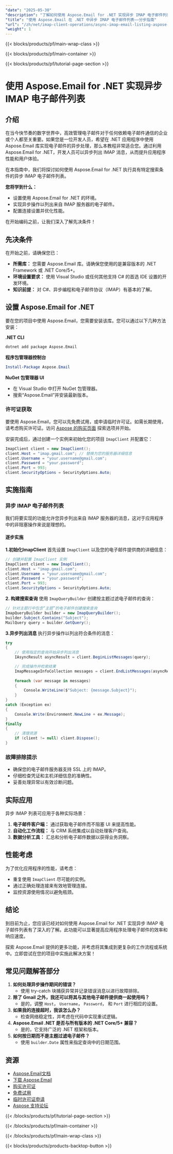 ```yaml
---
"date": "2025-05-30"
"description": "了解如何使用 Aspose.Email for .NET 实现异步 IMAP 电子邮件列表。提升应用程序性能并增强用户体验。"
"title": "使用 Aspose.Email 在 .NET 中异步 IMAP 电子邮件列表——分步指南"
"url": "/zh/net/imap-client-operations/async-imap-email-listing-aspose-dotnet/"
"weight": 1
---
```


{{< blocks/products/pf/main-wrap-class >}}

{{< blocks/products/pf/main-container >}}

{{< blocks/products/pf/tutorial-page-section >}}
# 使用 Aspose.Email for .NET 实现异步 IMAP 电子邮件列表

## 介绍
在当今快节奏的数字世界中，高效管理电子邮件对于任何依赖电子邮件通信的企业或个人都至关重要。如果您是一位开发人员，希望在 .NET 应用程序中使用 Aspose.Email 库实现电子邮件的异步处理，那么本教程非常适合您。通过利用 Aspose.Email for .NET，开发人员可以异步列出 IMAP 消息，从而提升应用程序性能和用户体验。

在本指南中，我们将探讨如何使用 Aspose.Email for .NET 执行具有特定搜索条件的异步 IMAP 电子邮件列表。 

**您将学到什么：**
- 设置使用 Aspose.Email for .NET 的环境。
- 实现异步操作以列出来自 IMAP 服务器的电子邮件。
- 配置连接设置并优化性能。

在开始编码之前，让我们深入了解先决条件！

## 先决条件
在开始之前，请确保您已：
- **所需库：** 您需要 Aspose.Email 库。请确保您使用的是兼容版本的 .NET Framework 或 .NET Core/5+。
- **环境设置要求：** 使用 Visual Studio 或任何其他支持 C# 的首选 IDE 设置的开发环境。
- **知识前提：** 对 C#、异步编程和电子邮件协议（IMAP）有基本的了解。

## 设置 Aspose.Email for .NET
要在您的项目中使用 Aspose.Email，您需要安装该库。您可以通过以下几种方法安装：

**.NET CLI**
```bash
dotnet add package Aspose.Email
```

**程序包管理器控制台**
```powershell
Install-Package Aspose.Email
```

**NuGet 包管理器 UI**
- 在 Visual Studio 中打开 NuGet 包管理器。
- 搜索“Aspose.Email”并安装最新版本。

### 许可证获取
要使用 Aspose.Email，您可以先免费试用，或申请临时许可证。如需长期使用，请考虑购买许可证。访问 [Aspose 的购买页面](https://purchase.aspose.com/buy) 探索选项并开始。

安装完成后，通过创建一个实例来初始化您的项目 `ImapClient` 并配置它：

```csharp
ImapClient client = new ImapClient();
client.Host = "imap.gmail.com"; // 替换为您的服务器详细信息
client.Username = "your.username@gmail.com";
client.Password = "your.password";
client.Port = 993;
client.SecurityOptions = SecurityOptions.Auto;
```

## 实施指南
### 异步 IMAP 电子邮件列表
我们将要实现的功能允许您异步列出来自 IMAP 服务器的消息，这对于应用程序中的非阻塞操作来说是理想的。

#### 逐步实施
**1.初始化ImapClient**
首先设置 `ImapClient` 以及您的电子邮件提供商的详细信息：

```csharp
// 创建并配置 ImapClient 实例
ImapClient client = new ImapClient();
client.Host = "imap.gmail.com";
client.Username = "your.username@gmail.com";
client.Password = "your.password";
client.Port = 993;
client.SecurityOptions = SecurityOptions.Auto;
```

**2. 构建搜索查询**
使用 `ImapQueryBuilder` 创建按主题过滤电子邮件的查询：

```csharp
// 针对主题行中包含“主题”的电子邮件创建搜索查询
ImapQueryBuilder builder = new ImapQueryBuilder();
builder.Subject.Contains("Subject");
MailQuery query = builder.GetQuery();
```

**3.异步列出消息**
执行异步操作以列出符合条件的消息：

```csharp
try
{
    // 使用指定的查询开始异步列出消息
    IAsyncResult asyncResult = client.BeginListMessages(query);

    // 完成操作并检索结果
    ImapMessageInfoCollection messages = client.EndListMessages(asyncResult);
    
    foreach (var message in messages)
    {
        Console.WriteLine($"Subject: {message.Subject}");
    }
}
catch (Exception ex)
{
    Console.Write(Environment.NewLine + ex.Message);
}
finally
{
    // 清理资源
    if (client != null) client.Dispose();
}
```

### 故障排除提示
- 确保您的电子邮件服务器支持 SSL 上的 IMAP。
- 仔细检查凭证和主机详细信息的准确性。
- 妥善处理异常以有效诊断问题。

## 实际应用
异步 IMAP 列表可应用于各种实际场景：
1. **电子邮件客户端：** 通过获取电子邮件而不阻塞 UI 来提高性能。
2. **自动化工作流程：** 与 CRM 系统集成以自动处理客户查询。
3. **数据分析工具：** 汇总和分析电子邮件数据以获得业务洞察。

## 性能考虑
为了优化应用程序的性能，请考虑：
- 重复使用 `ImapClient` 尽可能的实例。
- 通过正确处理连接来有效地管理连接。
- 监控资源使用情况以避免瓶颈。

## 结论
到目前为止，您应该已经对如何使用 Aspose.Email for .NET 实现异步 IMAP 电子邮件列表有了深入的了解。此功能可以显著提高应用程序处理电子邮件的效率和响应速度。

探索 Aspose.Email 提供的更多功能，并考虑将其集成到更复杂的工作流程或系统中。立即尝试在您的项目中实施此解决方案！

## 常见问题解答部分
1. **如何处理异步操作期间的错误？**
   - 使用 try-catch 块捕获异常并记录错误消息以进行故障排除。
2. **除了 Gmail 之外，我还可以将其与其他电子邮件提供商一起使用吗？**
   - 是的，调整 `Host`， `Username`， `Password`， 和 `Port` 进行相应的设置。
3. **如果我的连接超时，我该怎么办？**
   - 检查网络稳定性，并考虑在代码中实现重试逻辑。
4. **Aspose.Email .NET 是否与所有版本的 .NET Core/5+ 兼容？**
   - 是的，它支持广泛的 .NET 框架和版本。
5. **如何按日期而不是主题过滤电子邮件？**
   - 使用 `builder.Date` 属性来指定查询中的日期范围。

## 资源
- [Aspose.Email文档](https://reference.aspose.com/email/net/)
- [下载 Aspose.Email](https://releases.aspose.com/email/net/)
- [购买许可证](https://purchase.aspose.com/buy)
- [免费试用](https://releases.aspose.com/email/net/)
- [临时许可证申请](https://purchase.aspose.com/temporary-license/)
- [Aspose 支持论坛](https://forum.aspose.com/c/email/10)

{{< /blocks/products/pf/tutorial-page-section >}}

{{< /blocks/products/pf/main-container >}}

{{< /blocks/products/pf/main-wrap-class >}}

{{< blocks/products/products-backtop-button >}}